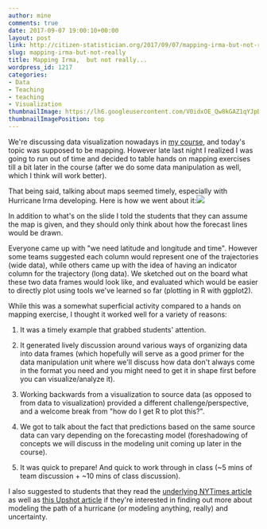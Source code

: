 ```yaml
---
author: mine
comments: true
date: 2017-09-07 19:00:10+00:00
layout: post
link: http://citizen-statistician.org/2017/09/07/mapping-irma-but-not-really/
slug: mapping-irma-but-not-really
title: Mapping Irma,  but not really...
wordpress_id: 1217
categories:
- Data
- Teaching
- teaching
- Visualization
thumbnailImage: https://lh6.googleusercontent.com/V0idxOE_Qw8kGAZ1qYJpB-Z2SjByAKF86BlXL0CLR7iGHst6-Wb7J_fy123W3yh94Bc132O5apTgX5mHJvWv=w2482-h1420-rw
thumbnailImagePosition: top
---
```


We're discussing data visualization nowadays in [my course](http://www2.stat.duke.edu/courses/Fall17/sta112.01/), and today's topic was supposed to be mapping. However late last night I realized I was going to run out of time and decided to table hands on mapping exercises till a bit later in the course (after we do some data manipulation as well, which I think will work better).

That being said, talking about maps seemed timely, especially with Hurricane Irma developing. Here is how we went about it:[![](http://citizen-statistician.org/wp-content/uploads/2017/09/irma-slide-1024x817.png)](https://www.nytimes.com/interactive/2017/09/05/us/hurricane-irma-map.html?smid=pl-share)

In addition to what's on the slide I told the students that they can assume the map is given, and they should only think about how the forecast lines would be drawn.

Everyone came up with "we need latitude and longitude and time". However some teams suggested each column would represent one of the trajectories (wide data), while others came up with the idea of having an indicator column for the trajectory (long data). We sketched out on the board what these two data frames would look like, and evaluated which would be easier to directly plot using tools we've learned so far (plotting in R with ggplot2).

While this was a somewhat superficial activity compared to a hands on mapping exercise, I thought it worked well for a variety of reasons:



 	
  1. It was a timely example that grabbed students' attention.

 	
  2. It generated lively discussion around various ways of organizing data into data frames (which hopefully will serve as a good primer for the data manipulation unit where we'll discuss how data don't always come in the format you need and you might need to get it in shape first before you can visualize/analyze it).

 	
  3. Working backwards from a visualization to source data (as opposed to from data to visualization) provided a different challenge/perspective, and a welcome break from "how do I get R to plot this?".

 	
  4. We got to talk about the fact that predictions based on the same source data can vary depending on the forecasting model (foreshadowing of concepts we will discuss in the modeling unit coming up later in the course).

 	
  5. It was quick to prepare! And quick to work through in class (~5 mins of team discussion + ~10 mins of class discussion).


I also suggested to students that they read the [underlying NYTimes article](https://nyti.ms/2x7nKLD) as well as [this Upshot article](https://nyti.ms/2xPWa2z) if they're interested in finding out more about modeling the path of a hurricane (or modeling anything, really) and uncertainty.
